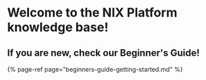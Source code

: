 # Welcome to the NIX Platform knowledge base!

## If you are new, check our Beginner's Guide!

{% page-ref page="beginners-guide-getting-started.md" %}




